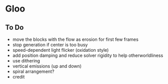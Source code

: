 # Gloo

## To Do

- move the blocks with the flow as erosion for first few frames
- stop generation if center is too busy
- speed-dependent light flicker (oxidation style)
- add position damping and reduce solver rigidity to help otherworldliness
- use dithering
- vertical emissions (up and down)
- spiral arrangement?
- credit

